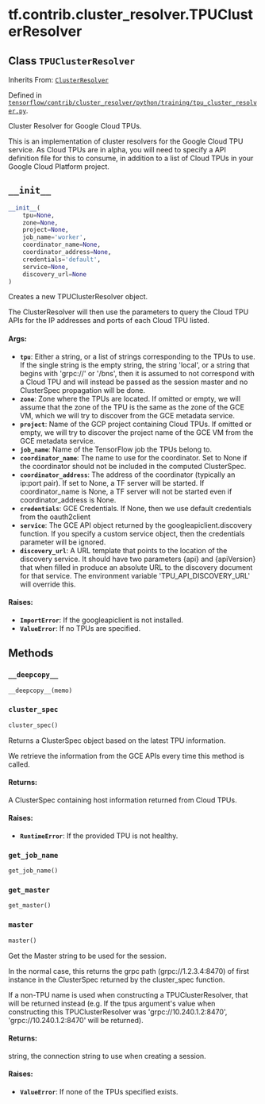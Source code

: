 <div itemscope itemtype="http://developers.google.com/ReferenceObject">
<meta itemprop="name" content="tf.contrib.cluster_resolver.TPUClusterResolver" />
<meta itemprop="path" content="Stable" />
<meta itemprop="property" content="__deepcopy__"/>
<meta itemprop="property" content="__init__"/>
<meta itemprop="property" content="cluster_spec"/>
<meta itemprop="property" content="get_job_name"/>
<meta itemprop="property" content="get_master"/>
<meta itemprop="property" content="master"/>
</div>

# tf.contrib.cluster_resolver.TPUClusterResolver

## Class `TPUClusterResolver`

Inherits From: [`ClusterResolver`](../../../tf/contrib/cluster_resolver/ClusterResolver.md)



Defined in [`tensorflow/contrib/cluster_resolver/python/training/tpu_cluster_resolver.py`](/code/stable/tensorflow/contrib/cluster_resolver/python/training/tpu_cluster_resolver.py).

Cluster Resolver for Google Cloud TPUs.

This is an implementation of cluster resolvers for the Google Cloud TPU
service. As Cloud TPUs are in alpha, you will need to specify a API definition
file for this to consume, in addition to a list of Cloud TPUs in your Google
Cloud Platform project.

<h2 id="__init__"><code>__init__</code></h2>

``` python
__init__(
    tpu=None,
    zone=None,
    project=None,
    job_name='worker',
    coordinator_name=None,
    coordinator_address=None,
    credentials='default',
    service=None,
    discovery_url=None
)
```

Creates a new TPUClusterResolver object.

The ClusterResolver will then use the parameters to query the Cloud TPU APIs
for the IP addresses and ports of each Cloud TPU listed.

#### Args:

* <b>`tpu`</b>: Either a string, or a list of strings corresponding to the TPUs to
    use. If the single string is the empty string, the string 'local', or a
    string that begins with 'grpc://' or '/bns', then it is assumed to not
    correspond with a Cloud TPU and will instead be passed as the session
    master and no ClusterSpec propagation will be done.
* <b>`zone`</b>: Zone where the TPUs are located. If omitted or empty, we will assume
    that the zone of the TPU is the same as the zone of the GCE VM, which we
    will try to discover from the GCE metadata service.
* <b>`project`</b>: Name of the GCP project containing Cloud TPUs. If omitted or
    empty, we will try to discover the project name of the GCE VM from the
    GCE metadata service.
* <b>`job_name`</b>: Name of the TensorFlow job the TPUs belong to.
* <b>`coordinator_name`</b>: The name to use for the coordinator. Set to None if the
    coordinator should not be included in the computed ClusterSpec.
* <b>`coordinator_address`</b>: The address of the coordinator (typically an ip:port
    pair). If set to None, a TF server will be started. If coordinator_name
    is None, a TF server will not be started even if coordinator_address is
    None.
* <b>`credentials`</b>: GCE Credentials. If None, then we use default credentials
    from the oauth2client
* <b>`service`</b>: The GCE API object returned by the googleapiclient.discovery
    function. If you specify a custom service object, then the credentials
    parameter will be ignored.
* <b>`discovery_url`</b>: A URL template that points to the location of
    the discovery service. It should have two parameters {api} and
    {apiVersion} that when filled in produce an absolute URL to the
    discovery document for that service. The environment variable
    'TPU_API_DISCOVERY_URL' will override this.


#### Raises:

* <b>`ImportError`</b>: If the googleapiclient is not installed.
* <b>`ValueError`</b>: If no TPUs are specified.



## Methods

<h3 id="__deepcopy__"><code>__deepcopy__</code></h3>

``` python
__deepcopy__(memo)
```



<h3 id="cluster_spec"><code>cluster_spec</code></h3>

``` python
cluster_spec()
```

Returns a ClusterSpec object based on the latest TPU information.

We retrieve the information from the GCE APIs every time this method is
called.

#### Returns:

A ClusterSpec containing host information returned from Cloud TPUs.


#### Raises:

* <b>`RuntimeError`</b>: If the provided TPU is not healthy.

<h3 id="get_job_name"><code>get_job_name</code></h3>

``` python
get_job_name()
```



<h3 id="get_master"><code>get_master</code></h3>

``` python
get_master()
```



<h3 id="master"><code>master</code></h3>

``` python
master()
```

Get the Master string to be used for the session.

In the normal case, this returns the grpc path (grpc://1.2.3.4:8470) of
first instance in the ClusterSpec returned by the cluster_spec function.

If a non-TPU name is used when constructing a TPUClusterResolver, that will
be returned instead (e.g. If the tpus argument's value when constructing
this TPUClusterResolver was 'grpc://10.240.1.2:8470',
'grpc://10.240.1.2:8470' will be returned).

#### Returns:

string, the connection string to use when creating a session.


#### Raises:

* <b>`ValueError`</b>: If none of the TPUs specified exists.



